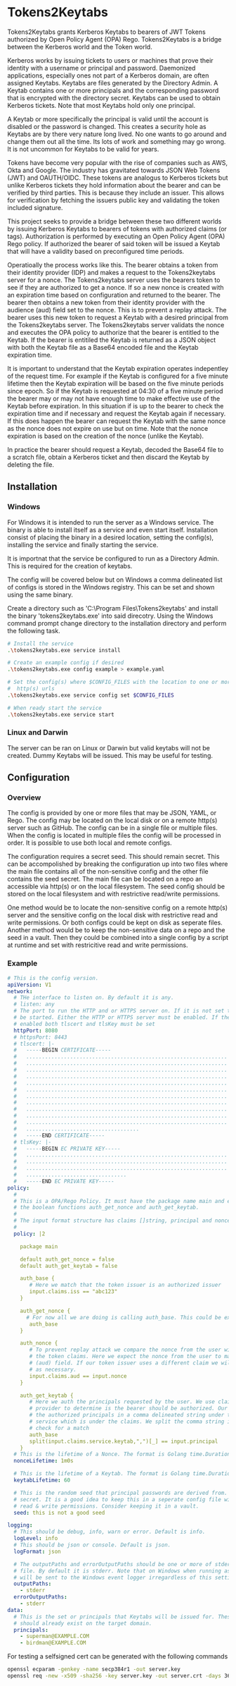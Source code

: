 # Tokens2Keytabs

Tokens2Keytabs grants Kerberos Keytabs to bearers of JWT Tokens authorized by
Open Policy Agent (OPA) Rego. Tokens2Keytabs is a bridge between the Kerberos world and
the Token world.

Kerberos works by issuing tickets to users or machines that prove their identity with
a username or principal and password. Daemonized applications, especially ones not part
of a Kerberos domain, are often assigned Keytabs. Keytabs are files generated by the
Directory Admin. A Keytab contains one or more principals and the corresponding password
that is encrypted with the directory secret. Keytabs can be used to obtain Kerberos
tickets. Note that most Keytabs hold only one principal.

A Keytab or more specifically the principal is valid until the account is disabled or the
password is changed. This creates a security hole as Keytabs are by there very nature
long lived. No one wants to go around and change them out all the time. Its lots of work
and something may go wrong. It is not uncommon for Keytabs to be valid for years.

Tokens have become very popular with the rise of companies such as AWS, Okta and Google.
The industry has gravitated towards JSON Web Tokens (JWT) and OAUTH/OIDC. These tokens
are analogus to Kerberos tickets but unlike Kerberos tickets they hold information about
the bearer and can be verified by third parties. This is because they include an issuer.
This allows for verification by fetching the issuers public key and validating the token
included signature.

This project seeks to provide a bridge between these two different worlds by issuing
Kerberos Keytabs to bearers of tokens with authorized claims (or tags). Authorization
is performed by executing an Open Policy Agent (OPA) Rego policy. If authorized the
bearer of said token will be issued a Keytab that will have a validity based on
preconfigured time periods.

Operatioally the process works like this. The bearer obtains a token from their identity
provider (IDP) and makes a request to the Tokens2keytabs server for a nonce. The
Tokens2keytabs server uses the bearers token to see if they are authorized to get a
nonce. If so a new nonce is created with an expiration time based on configuration and
returned to the bearer. The bearer then obtains a new token from their identity provider
with the audience (aud) field set to the nonce. This is to prevent a replay attack. The
bearer uses this new token to request a Keytab with a desired principal from the
Tokens2keytabs server. The Tokens2keytabs server validats the nonce and executes the OPA
policy to authorize that the bearer is entitled to the Keytab. If the bearer is entitiled
the Keytab is returned as a JSON object with both the Keytab file as a Base64 encoded
file and the Keytab expiration time.

It is important to understand that the Keytab expiration operates indepentley of the
request time. For example if the Keytab is configured for a five minute lifetime then
the Keytab expiration will be based on the five minute periods since epoch. So if the
Keytab is requested at 04:30 of a five minute period the bearer may or may not have
enough time to make effective use of the Keytab before expiration. In this situation
if is up to the bearer to check the expiration time and if necessary and request the
Keytab again if necessary. If this does happen the bearer can request the Keytab with
the same nonce as the nonce does not expire on use but on time. Note that the nonce
expiration is based on the creation of the nonce (unlike the Keytab).

In practice the bearer should request a Keytab, decoded the Base64 file to a scratch
file, obtain a Kerberos ticket and then discard the Keytab by deleting the file.

## Installation

### Windows

For Windows it is intended to run the server as a Windows service. The binary is able
to install itself as a service and even start itself. Installation consist of placing
the binary in a desired location, setting the config(s), installing the service and
finally starting the service.

It is importnat that the service be configured to run as a Directory Admin. This is
required for the creation of keytabs.

The config will be covered below but on Windows a comma delineated list of configs is
stored in the Windows registry. This can be set and shown using the same binary.

Create a directory such as 'C:\Program Files\Tokens2keytabs' and install the binary
'tokens2keytabs.exe' into said direcotry. Using the Windows command prompt change
directory to the installation directory and perform the following task.

```bash
# Install the service
.\tokens2keytabs.exe service install

# Create an example config if desired
.\tokens2keytabs.exe config example > example.yaml

# Set the config(s) where $CONFIG_FILES with the location to one or more config files or
#  http(s) urls
.\tokens2keytabs.exe service config set $CONFIG_FILES

# When ready start the service
.\tokens2keytabs.exe service start
```

### Linux and Darwin

The server can be ran on Linux or Darwin but valid keytabs will not be created. Dummy
Keytabs will be issued. This may be useful for testing.

## Configuration

### Overview

The config is provided by one or more files that may be JSON, YAML, or Rego. The config
may be located on the local disk or on a remote http(s) server such as GitHub. The config
can be in a single file or multiple files. When the config is located in multiple files
the config will be processed in order. It is possible to use both local and remote
configs.

The configuration requires a secret seed. This should remain secret. This can be
accompolished by breaking the configuration up into two files where the main file
contains all of the non-sensitive config and the other file contains the seed secret.
The main file can be located on a repo an accessible via http(s) or on the local
filesystem. The seed config should be stored on the local filesystem and with restrictive
read/write permissions.

One method would be to locate the non-sensitive config on a remote http(s) server and the
sensitive config on the local disk with restrictive read and write permissions. Or both
configs could be kept on disk as seperate files. Another method would be to keep the
non-sensitive data on a repo and the seed in a vault. Then they could be combined into a
single config by a script at runtime and set with restricitive read and write
permissions.

### Example

```yaml
# This is the config version.
apiVersion: V1
network:
  # THe interface to listen on. By default it is any.
  # listen: any
  # The port to run the HTTP and or HTTPS server on. If it is not set then it will not
  # be started. Either the HTTP or HTTPS server must be enabled. If the HTTPS server is
  # enabled both tlscert and tlsKey must be set
  httpPort: 8080
  # httpsPort: 8443
  # tlscert: |-
  #   -----BEGIN CERTIFICATE-----
  #   ................................................................
  #   ................................................................
  #   ................................................................
  #   ................................................................
  #   ................................................................
  #   ................................................................
  #   ................................................................
  #   ................................................................
  #   ................................................................
  #   ................................................................
  #   ................................................................
  #   ....................................
  #   -----END CERTIFICATE-----
  # tlsKey: |-
  #   -----BEGIN EC PRIVATE KEY-----
  #   ................................................................
  #   ................................................................
  #   ................................................................
  #   ................................
  #   -----END EC PRIVATE KEY-----
policy:
  #
  # This is a OPA/Rego Policy. It must have the package name main and expose
  # the boolean functions auth_get_nonce and auth_get_keytab.
  #
  # The input format structure has claims []string, principal and nonce string.
  #
  policy: |2

    package main

    default auth_get_nonce = false
    default auth_get_keytab = false

    auth_base {
       # Here we match that the token issuer is an authorized issuer
       input.claims.iss == "abc123"
    }

    auth_get_nonce {
      # For now all we are doing is calling auth_base. This could be expanded as needed.
       auth_base
    }

    auth_nonce {
       # To prevent replay attack we compare the nonce from the user with the nonce in
       # the token claims. Here we expect the nonce from the user to match the audience
       # (aud) field. If our token issuer uses a different claim we will need to adjust
       # as necessary.
       input.claims.aud == input.nonce
    }

    auth_get_keytab {
       # Here we auth the principals requested by the user. We use claims from the token
       # provider to determine is the bearer should be authorized. Our token provider has
       # the authorized principals in a comma delineated string under the string array
       # service which is under the claims. We split the comma string into a set and
       # check for a match
       auth_base
       split(input.claims.service.keytab,",")[_] == input.principal
    }
  # This is the lifetime of a Nonce. The format is Golang time.Duration.
  nonceLifetime: 1m0s

  # This is the lifetime of a Keytab. The format is Golang time.Duration.
  keytabLifetime: 60

  # This is the random seed that principal passwords are derived from. This must be kept
  # secret. It is a good idea to keep this in a seperate config file with restrictive
  # read & write permissions. Consider keeping it in a vault.
  seed: this is not a good seed

logging:
  # This should be debug, info, warn or error. Default is info.
  logLevel: info
  # This should be json or console. Default is json.
  logFormat: json

  # The outputPaths and errorOutputPaths should be one or more of stderr, stdout, and/or
  # file. By default it is stderr. Note that on Windows when running as a service events
  # will be sent to the Windows event logger irregardless of this setting.
  outputPaths:
    - stderr
  errorOutputPaths:
    - stderr
data:
  # This is the set or principals that Keytabs will be issued for. These principals
  # should already exist on the target domain.
  principals:
    - superman@EXAMPLE.COM
    - birdman@EXAMPLE.COM
```

For testing a selfsigned cert can be generated with the following commands

```bash
openssl ecparam -genkey -name secp384r1 -out server.key
openssl req -new -x509 -sha256 -key server.key -out server.crt -days 3650
```

